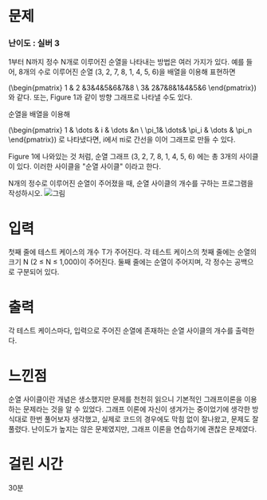 # 문제

### 난이도 : 실버 3

1부터 N까지 정수 N개로 이루어진 순열을 나타내는 방법은 여러 가지가 있다. 예를 들어, 8개의 수로 이루어진 순열 (3, 2, 7, 8, 1, 4, 5, 6)을 배열을 이용해 표현하면

\(\begin{pmatrix} 1 & 2 &3&4&5&6&7&8 \\ 3& 2&7&8&1&4&5&6 \end{pmatrix}\) 와 같다. 또는, Figure 1과 같이 방향 그래프로 나타낼 수도 있다.

순열을 배열을 이용해

\(\begin{pmatrix} 1 & \dots & i & \dots &n \\ \pi_1& \dots& \pi_i & \dots & \pi_n \end{pmatrix}\) 로 나타냈다면, i에서 πi로 간선을 이어 그래프로 만들 수 있다.

Figure 1에 나와있는 것 처럼, 순열 그래프 (3, 2, 7, 8, 1, 4, 5, 6) 에는 총 3개의 사이클이 있다. 이러한 사이클을 "순열 사이클" 이라고 한다.

N개의 정수로 이루어진 순열이 주어졌을 때, 순열 사이클의 개수를 구하는 프로그램을 작성하시오.
![그림](https://www.acmicpc.net/upload/images2/permut.png)

# 입력

첫째 줄에 테스트 케이스의 개수 T가 주어진다. 각 테스트 케이스의 첫째 줄에는 순열의 크기 N (2 ≤ N ≤ 1,000)이 주어진다. 둘째 줄에는 순열이 주어지며, 각 정수는 공백으로 구분되어 있다.

# 출력

각 테스트 케이스마다, 입력으로 주어진 순열에 존재하는 순열 사이클의 개수를 출력한다.

# 느낀점

순열 사이클이란 개념은 생소했지만 문제를 천천히 읽으니 기본적인 그래프이론을 이용하는 문제라는 것을 알 수 있었다. 그래프 이론에 자신이 생겨가는 중이었기에 생각한 방식대로 한번 풀어보자 생각했고, 실제로 코드의 경우에도 막힘 없이 잘나왔고, 문제도 잘 풀렸다. 난이도가 높지는 않은 문제였지만, 그래프 이론을 연습하기에 괜찮은 문제였다.

# 걸린 시간

30분
